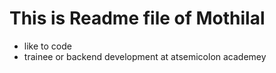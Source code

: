 # This is Readme file of Mothilal
- like to code
- trainee or backend development at atsemicolon academey